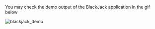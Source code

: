 You may check the demo output of the BlackJack application in the gif below

![blackjack_demo](https://user-images.githubusercontent.com/47264501/111259390-c66f1980-8644-11eb-9d38-6fdb5128e7ad.gif)
